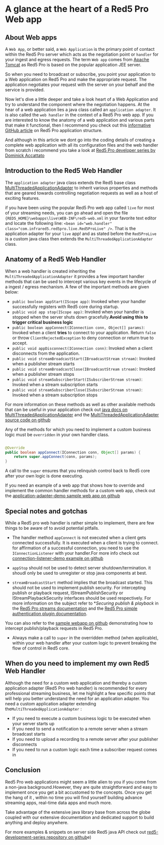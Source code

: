 # A glance at the heart of a Red5 Pro Web app

## About Web apps

A `Web App`, or better said, a `Web Application` is the primary point of contact within the Red5 Pro server which acts as the negotiation point or `handler` for your ingest and egress requests. The term `Web app` comes from [Apache Tomcat](http://tomcat.apache.org/) as Red5 Pro is based on the popular application JEE server.

So when you need to broadcast or subscribe, you point your application to a Web application on Red5 Pro and make the appropriate request. The application negotiates your request with the server on your behalf and the service is provided.

Now let's dive a little deeper and take a look heart of a Web Application and try to understand the component where the negotiation happens. At the hear of a web application lies a java class called an `application adapter`. It is also called the `web handler` in the context of a Red5 Pro web app. If you are interested to know the anatomy of a web application and various parts that make it functional, then I recommend you check out this [informative GitHub article](https://github.com/rajdeeprath/red5-development-series/wiki/Understanding-the-application-structure) on Red5 Pro application structure.

And although in this article we dont go into the coding details of creating a complete web application with all its configuration files and the web handler from scratch i recommend you take a look at [Red5 Pro developer series by Dominick Accattato](https://www.red5pro.com/docs/developerseries/)

## Introduction to the Red5 Web Handler

The `application adapter` java class extends the Red5 base class [MultiThreadedApplicationAdapter](http://red5.org/javadoc/red5-server/org/red5/server/adapter/MultiThreadedApplicationAdapter.html) to inherit various properties and methods that are geared towards controlling negotiation requests as well as a host of exciting features.

if you have been using the popular Red5 Pro web app called `live` for most of your streaming needs, you can go ahead and open the file `{RED5_HOME}\webapps\live\WEB-INF\red5-web.xml` in your favorite text editor and locate the following line: `<bean id="web.handler" class="com.infrared5.red5pro.live.Red5ProLive" />`. That is the application adapter for your `live` app! and as stated before the `Red5ProLive` is a custom java class then extends the `MultiThreadedApplicationAdapter` class.

## Anatomy of a Red5 Web Handler

When a web handler is created inheriting the `MultiThreadedApplicationAdapter` it provides a few important handler methods that can be used to intercept various key events in the lifecycle of a ingest / egress mechanism. A few of the important methods are given below:

* `public boolean appStart(IScope app)`: Invoked when your handler successfully registers with Red5 core during startup.
* `public void app stop(IScope app)`: Invoked when your handler is stopped when the server shuts down gracefully.**Avoid using this to trigger critical business logic**
* `public boolean appConnect(IConnection conn, Object[] params)`: Invoked when a client **tries** to connect to your application. Return `false` or throw `ClientRejectedException` to deny connection or return true to accept.
* `public void appDisconnect(IConnection conn)`: Invoked when a client disconnects from the application.
* `public void streamBroadcastStart(IBroadcastStream stream)`: Invoked when a publisher stream starts
* `public void streamBroadcastClose(IBroadcastStream stream)`: Invoked when a publisher stream stops
* `public void streamSubscriberStart(ISubscriberStream stream)`: Invoked when a stream subscription starts
* `public void streamSubscriberClose(ISubscriberStream stream)`: Invoked when a stream subscription stops

For more information on these methods as well as other available methods that can be useful in your application check out [java docs on MultiThreadedApplicationAdapter](http://red5.org/javadoc/red5-server/org/red5/server/adapter/MultiThreadedApplicationAdapter.html) and the [MultiThreadedApplicationAdapter source code on github](https://github.com/Red5/red5-server/blob/master/src/main/java/org/red5/server/adapter/MultiThreadedApplicationAdapter.java)

Any of the methods for which you need to implement a custom business logic must be `overridden` in your own handler class.

```java

@Override
public boolean appConnect(IConnection conn, Object[] params) {
    return super.appConnect(conn, params);
}
```

A call to the `super` ensures that you relinquish control back to Red5 core after your own logic is done executing.

If you need an example of a web app that shows how to override and implement the common handler methods for a custom web app, check out the [application-adapter-demo sample web app on github](https://github.com/rajdeeprath/red5-development-series/tree/master/code-examples/server-side/red5-application-examples/application-adapter-demo/src/main/java/org/red5/application/examples/applicationadapterdemo)

## Special notes and gotchas

While a Red5 pro web handler is rather simple to implement, there are few things to be aware of to avoid potential pitfalls.

* The handler method `appConnect` is not executed when a client gets connected successfully. It is executed when a client is trying to connect. for affirmation of a successful connection, you need to use the `IConnectionListener` with your handler.For more info check out [connection-listener-demo example on github](https://github.com/rajdeeprath/red5-development-series/tree/master/code-examples/server-side/red5-connection-examples/connection-listener-demo)

* `appStop` should not be used to detect server shutdown/termination. it shoudl only be used to unregister or stop java components at best.

* `streamBroadcastStart` method implies that the broadcast started. This should not be used to implement publish security. For intercepting publish or playback request, IStreamPublishSecurity or IStreamPlaybackSecurity interfaces should be used respectively. For more information on the subject refer to **Securing publish & playback* in the [Red5 Pro streams documentation](https://www.red5pro.com/docs/serverside-guide/streams.html) and the [Red5 Pro simple authentication plugin documentation](https://red5pro.com/docs/server/authplugin.html#plugin-configuration).

You can also refer to the [sample webapp on github](https://github.com/rajdeeprath/red5-development-series/tree/master/code-examples/server-side/red5-stream-examples/stream-security-demo) demonstrating how to intercept publish/playback requests in Red5 Pro.

* Always make a call to `super` in the overridden method (when applicable), within your web handler after your custom logic to prevent breaking the flow of control in Red5 core.

## When do you need to implement my own Red5 Web Handler

Although the need for a custom web application and thereby a custom application adapter (Red5 Pro web handler) is recommended for every professional streaming business, let me highlight a few specific points that will help you better understand the need for an application adapter. You need a custom application adapter extending the`MultiThreadedApplicationAdapter` :

* If you need to execute a custom business logic to be executed when your server starts up
* If you need to send a notification to a remote server when a stream broadcast starts
* If you need to upload a recording to a remote server after your publisher disconnects
* If you need to run a custom logic each time a subscriber request comes in

## Conclusion

Red5 Pro web applications might seem a little alien to you if you come from a non-java background.However, they are quite straightforward and easy to implement once you get a bit accustomed to the concepts. Once you get the hang of it , within no time you will find yourself building advance streaming apps, real-time data apps and much more.

Take advantage of the extensive java library base from across the globe coupled with our extensive documentation and dedicated support to build anything and deploy anywhere.

For more examples & snippets on server side Red5 java API check out [red5-development-series repository on github](https://github.com/rajdeeprath/red5-development-series/tree/master/code-examples/server-side)e)